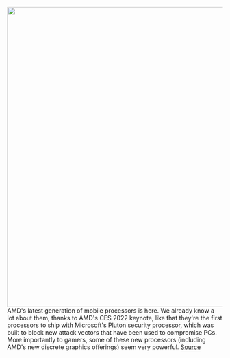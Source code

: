 <img src='https://cdn.vox-cdn.com/thumbor/wp71COPgQOCGIXY-K3c5eseHUZI=/0x0:2040x1360/1200x800/filters:focal(857x517:1183x843)/cdn.vox-cdn.com/uploads/chorus_image/image/70520349/g14hero.6.jpg' width='700px' /><br/>
AMD's latest generation of mobile processors is here. We already know a lot about them, thanks to AMD's CES 2022 keynote, like that they're the first processors to ship with Microsoft's Pluton security processor, which was built to block new attack vectors that have been used to compromise PCs. More importantly to gamers, some of these new processors (including AMD's new discrete graphics offerings) seem very powerful.
<a href='https://www.theverge.com/2022/2/17/22935783/amd-ryzen-6000-h-radeon-rx-processor-graphics-launch-asus-g14-benchmarks'> Source <a/>